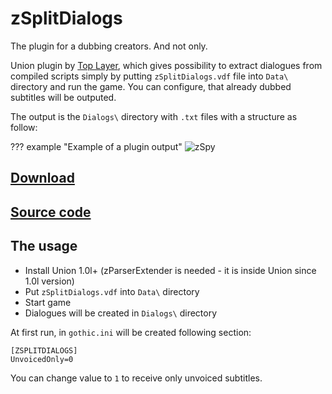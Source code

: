# zSplitDialogs

The plugin for a dubbing creators. And not only.

Union plugin by [Top Layer](https://worldofplayers.ru/members/107921/), which gives possibility to extract dialogues from compiled scripts simply by putting `zSplitDialogs.vdf` file into `Data\` directory and run the game. You can configure, that already dubbed subtitles will be outputed.

The output is the `Dialogs\` directory with `.txt` files with a structure as follow:

??? example "Example of a plugin output"
    ![zSpy](../../assets/images/zsplitdialogs.png)


## [Download](https://drive.google.com/file/d/1v3t0_Oyynf8LPyYa46G4cu5NSDLX5Ds1/view)


## [Source code](https://github.com/UnresolvedExternal/Plugins_2021/tree/main/src/zSplitDialogs)

   
## The usage

- Install Union 1.0l+ (zParserExtender is needed - it is inside Union since 1.0l version)
- Put `zSplitDialogs.vdf` into `Data\` directory
- Start game
- Dialogues will be created in `Dialogs\` directory


At first run, in `gothic.ini` will be created following section:

```
[ZSPLITDIALOGS]
UnvoicedOnly=0
```

You can change value to `1` to receive only unvoiced subtitles.
